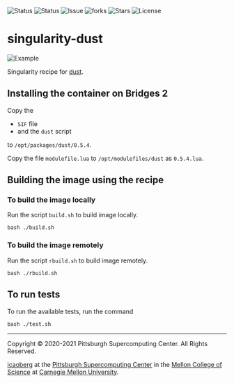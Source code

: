 ![Status](https://github.com/icaoberg/singularity-dust/actions/workflows/main.yml/badge.svg)
![Status](https://github.com/icaoberg/singularity-dust/actions/workflows/pretty.yml/badge.svg)
![Issue](https://img.shields.io/github/issues/icaoberg/singularity-dust)
![forks](https://img.shields.io/github/forks/icaoberg/singularity-dust)
![Stars](https://img.shields.io/github/stars/icaoberg/singularity-dust)
![License](https://img.shields.io/github/license/icaoberg/singularity-dust)

# singularity-dust
![Example](https://github.com/bootandy/dust/raw/master/media/snap.png)

Singularity recipe for [dust](https://github.com/bootandy/dust).

## Installing the container on Bridges 2
Copy the

* `SIF` file
* and the `dust` script

to `/opt/packages/dust/0.5.4`.

Copy the file `modulefile.lua` to `/opt/modulefiles/dust` as `0.5.4.lua`.

## Building the image using the recipe

### To build the image locally
Run the script `build.sh` to build image locally.

```
bash ./build.sh
````

### To build the image remotely
Run the script `rbuild.sh` to build image remotely.

```
bash ./rbuild.sh
```

## To run tests
To run the available tests, run the command

```
bash ./test.sh
```

---
Copyright © 2020-2021 Pittsburgh Supercomputing Center. All Rights Reserved.

[icaoberg](http://www.andrew.cmu.edu/~icaoberg) at the [Pittsburgh Supercomputing Center](http://www.psc.edu) in the [Mellon College of Science](https://www.cmu.edu/mcs/) at [Carnegie Mellon University](http://www.cmu.edu).
